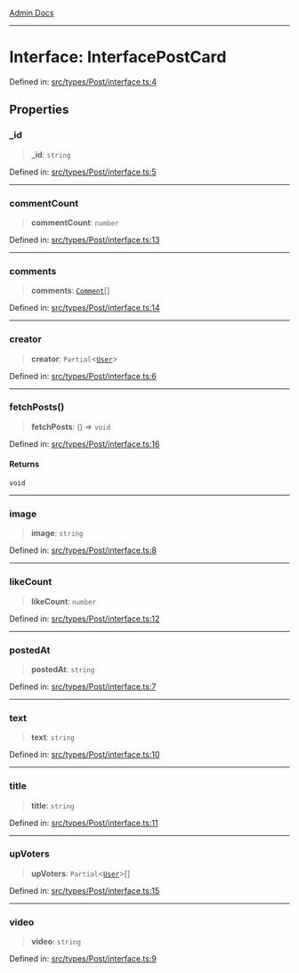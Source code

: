 [Admin Docs](/)

***

# Interface: InterfacePostCard

Defined in: [src/types/Post/interface.ts:4](https://github.com/PalisadoesFoundation/talawa-admin/blob/main/src/types/Post/interface.ts#L4)

## Properties

### \_id

> **\_id**: `string`

Defined in: [src/types/Post/interface.ts:5](https://github.com/PalisadoesFoundation/talawa-admin/blob/main/src/types/Post/interface.ts#L5)

***

### commentCount

> **commentCount**: `number`

Defined in: [src/types/Post/interface.ts:13](https://github.com/PalisadoesFoundation/talawa-admin/blob/main/src/types/Post/interface.ts#L13)

***

### comments

> **comments**: [`Comment`](../../../Comment/type/type-aliases/Comment.md)[]

Defined in: [src/types/Post/interface.ts:14](https://github.com/PalisadoesFoundation/talawa-admin/blob/main/src/types/Post/interface.ts#L14)

***

### creator

> **creator**: `Partial`\<[`User`](../../../User/type/type-aliases/User.md)\>

Defined in: [src/types/Post/interface.ts:6](https://github.com/PalisadoesFoundation/talawa-admin/blob/main/src/types/Post/interface.ts#L6)

***

### fetchPosts()

> **fetchPosts**: () => `void`

Defined in: [src/types/Post/interface.ts:16](https://github.com/PalisadoesFoundation/talawa-admin/blob/main/src/types/Post/interface.ts#L16)

#### Returns

`void`

***

### image

> **image**: `string`

Defined in: [src/types/Post/interface.ts:8](https://github.com/PalisadoesFoundation/talawa-admin/blob/main/src/types/Post/interface.ts#L8)

***

### likeCount

> **likeCount**: `number`

Defined in: [src/types/Post/interface.ts:12](https://github.com/PalisadoesFoundation/talawa-admin/blob/main/src/types/Post/interface.ts#L12)

***

### postedAt

> **postedAt**: `string`

Defined in: [src/types/Post/interface.ts:7](https://github.com/PalisadoesFoundation/talawa-admin/blob/main/src/types/Post/interface.ts#L7)

***

### text

> **text**: `string`

Defined in: [src/types/Post/interface.ts:10](https://github.com/PalisadoesFoundation/talawa-admin/blob/main/src/types/Post/interface.ts#L10)

***

### title

> **title**: `string`

Defined in: [src/types/Post/interface.ts:11](https://github.com/PalisadoesFoundation/talawa-admin/blob/main/src/types/Post/interface.ts#L11)

***

### upVoters

> **upVoters**: `Partial`\<[`User`](../../../User/type/type-aliases/User.md)\>[]

Defined in: [src/types/Post/interface.ts:15](https://github.com/PalisadoesFoundation/talawa-admin/blob/main/src/types/Post/interface.ts#L15)

***

### video

> **video**: `string`

Defined in: [src/types/Post/interface.ts:9](https://github.com/PalisadoesFoundation/talawa-admin/blob/main/src/types/Post/interface.ts#L9)
